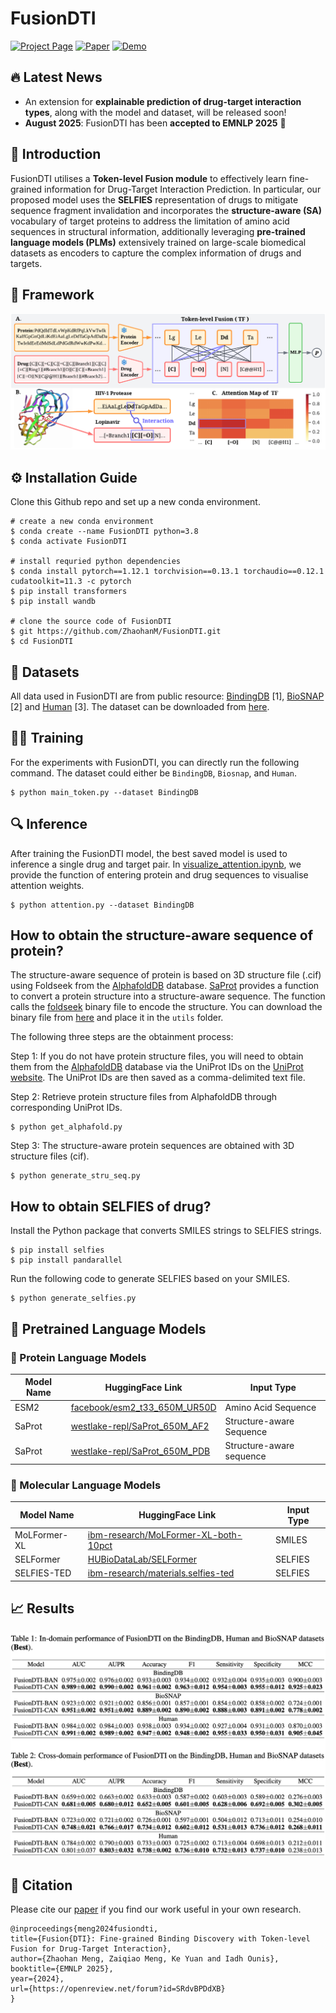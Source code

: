 # FusionDTI

<div align="left">

[![Project Page](https://img.shields.io/badge/Project-Page-Green?logo=webauthn)](https://zhaohanm.github.io/FusionDTI.github.io/)
[![Paper](https://img.shields.io/badge/ArXiv-2406.01651-B31B1B.svg)](https://arxiv.org/abs/2406.01651)
[![Demo](https://img.shields.io/badge/⚡-Hugging%20Face%20Demo-yellow.svg)](https://huggingface.co/spaces/Gla-AI4BioMed-Lab/FusionDTI)

</div>

## 🔥 Latest News

- An extension for **explainable prediction of drug-target interaction types**, along with the model and dataset, will be released soon!
- **August 2025**: FusionDTI has been **accepted to EMNLP 2025** 🎉

## 🚀 Introduction

FusionDTI utilises a **Token-level Fusion module** to effectively learn fine-grained information for Drug-Target Interaction Prediction. In particular, our proposed model uses the **SELFIES** representation of drugs to mitigate sequence fragment invalidation and incorporates the **structure-aware (SA)** vocabulary of target proteins to address the limitation of amino acid sequences in structural information, additionally leveraging **pre-trained language models (PLMs)** extensively trained on large-scale biomedical datasets as encoders to capture the complex information of drugs and targets.

## 🧩 Framework
![FusionDTI](image/TF-DTI.png)

## ⚙️ Installation Guide

Clone this Github repo and set up a new conda environment.
```
# create a new conda environment
$ conda create --name FusionDTI python=3.8
$ conda activate FusionDTI

# install requried python dependencies
$ conda install pytorch==1.12.1 torchvision==0.13.1 torchaudio==0.12.1 cudatoolkit=11.3 -c pytorch
$ pip install transformers
$ pip install wandb

# clone the source code of FusionDTI
$ git https://github.com/ZhaohanM/FusionDTI.git
$ cd FusionDTI
```
## 📂 Datasets

All data used in FusionDTI are from public resource: [BindingDB](https://www.bindingdb.org/bind/index.jsp) [1], [BioSNAP](https://github.com/kexinhuang12345/MolTrans) [2] and [Human](https://github.com/lifanchen-simm/transformerCPI) [3]. The dataset can be downloaded from [here](https://github.com/peizhenbai/DrugBAN/tree/main/datasets).

## 🏋️‍♀️ Training

For the experiments with FusionDTI, you can directly run the following command. The dataset could either be  `BindingDB`, `Biosnap`, and `Human`. 
```
$ python main_token.py --dataset BindingDB
``` 
## 🔍 Inference

After training the FusionDTI model, the best saved model is used to inference a single drug and target pair. In [visualize_attention.ipynb](visualize_attention.ipynb), we provide the function of entering protein and drug sequences to visualise attention weights.

```
$ python attention.py --dataset BindingDB
``` 

## How to obtain the structure-aware sequence of protein?

The structure-aware sequence of protein is based on 3D structure file (.cif) using Foldseek from the [AlphafoldDB](https://alphafold.ebi.ac.uk) database.
[SaProt](https://github.com/westlake-repl/SaProt?tab=readme-ov-file) provides a function to convert a protein structure into a structure-aware sequence. The function calls the [foldseek](https://github.com/steineggerlab/foldseek) binary file to encode the structure. You can download the binary file from [here](https://drive.google.com/file/d/1B_9t3n_nlj8Y3Kpc_mMjtMdY0OPYa7Re/view?usp=sharing) and place it in the `utils` folder. 

The following three steps are the obtainment process:

Step 1: If you do not have protein structure files, you will need to obtain them from the [AlphafoldDB](https://alphafold.ebi.ac.uk) database via the UniProt IDs on the [UniProt website](https://www.uniprot.org). The UniProt IDs are then saved as a comma-delimited text file.

Step 2: Retrieve protein structure files from AlphafoldDB through corresponding UniProt IDs.
```
$ python get_alphafold.py
```
Step 3: The structure-aware protein sequences are obtained with 3D structure files (cif).
```
$ python generate_stru_seq.py
```
## How to obtain SELFIES of drug?

Install the Python package that converts SMILES strings to SELFIES strings.
```
$ pip install selfies 
$ pip install pandarallel
```
Run the following code to generate SELFIES based on your SMILES.
```
$ python generate_selfies.py
```
## 🔬 Pretrained Language Models

### 🧬 Protein Language Models

| Model Name | HuggingFace Link | Input Type |
|------------|------------------|-------------|
| ESM2 | [facebook/esm2_t33_650M_UR50D](https://huggingface.co/facebook/esm2_t33_650M_UR50D) | Amino Acid Sequence |
| SaProt | [westlake-repl/SaProt_650M_AF2](https://huggingface.co/westlake-repl/SaProt_650M_AF2) | Structure-aware Sequence |
| SaProt | [westlake-repl/SaProt_650M_PDB](https://huggingface.co/westlake-repl/SaProt_650M_PDB) | Structure-aware sequence |

### 💊 Molecular Language Models

| Model Name | HuggingFace Link | Input Type |
|------------|------------------|-------------|
| MoLFormer-XL | [ibm-research/MoLFormer-XL-both-10pct](https://huggingface.co/ibm-research/MoLFormer-XL-both-10pct) | SMILES |
| SELFormer | [HUBioDataLab/SELFormer](https://huggingface.co/HUBioDataLab/SELFormer) | SELFIES |
| SELFIES-TED | [ibm-research/materials.selfies-ted](https://huggingface.co/ibm-research/materials.selfies-ted) | SELFIES |



## 📈 Results

![FusionDTI](image/results.png)

## 📖 Citation

Please cite our [paper](https://arxiv.org/abs/2406.01651) if you find our work useful in your own research.
```
@inproceedings{meng2024fusiondti,
title={Fusion{DTI}: Fine-grained Binding Discovery with Token-level Fusion for Drug-Target Interaction},
author={Zhaohan Meng, Zaiqiao Meng, Ke Yuan and Iadh Ounis},
booktitle={EMNLP 2025},
year={2024},
url={https://openreview.net/forum?id=SRdvBPDdXB}
}
```
